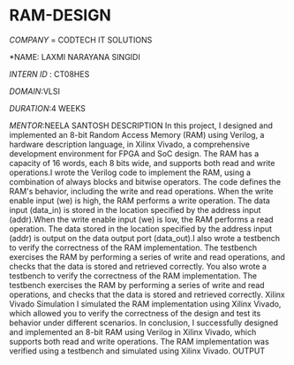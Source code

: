 # RAM-DESIGN
*COMPANY* = CODTECH IT SOLUTIONS

*NAME: LAXMI NARAYANA SINGIDI

*INTERN ID* : CT08HES

*DOMAIN*:VLSI 

*DURATION*:4 WEEKS

*MENTOR*:NEELA SANTOSH
DESCRIPTION
In this project, I designed and implemented an 8-bit Random Access Memory (RAM) using Verilog, a hardware description language, in Xilinx Vivado, a comprehensive development environment for FPGA and SoC design. The RAM has a capacity of 16 words, each 8 bits wide, and supports both read and write operations.I wrote the Verilog code to implement the RAM, using a combination of always blocks and bitwise operators. The code defines the RAM's behavior, including the write and read operations.
When the write enable input (we) is high, the RAM performs a write operation. The data input (data_in) is stored in the location specified by the address input (addr).When the write enable input (we) is low, the RAM performs a read operation. The data stored in the location specified by the address input (addr) is output on the data output port (data_out).I also wrote a testbench to verify the correctness of the RAM implementation. The testbench exercises the RAM by performing a series of write and read operations, and checks that the data is stored and retrieved correctly.
You also wrote a testbench to verify the correctness of the RAM implementation. The testbench exercises the RAM by performing a series of write and read operations, and checks that the data is stored and retrieved correctly.
Xilinx Vivado Simulation
I simulated the RAM implementation using Xilinx Vivado, which allowed you to verify the correctness of the design and test its behavior under different scenarios.
In conclusion, I successfully designed and implemented an 8-bit RAM using Verilog in Xilinx Vivado, which supports both read and write operations. The RAM implementation was verified using a testbench and simulated using Xilinx Vivado.
OUTPUT

